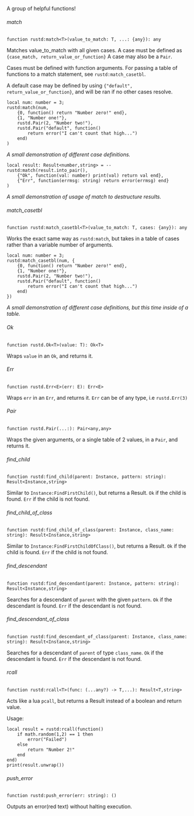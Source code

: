 A group of helpful functions!
###### match
```luau
function rustd:match<T>(value_to_match: T, ...: {any}): any
```
Matches value_to_match with all given cases.
A case must be defined as `{case_match, return_value_or_function}`
A case may also be a `Pair`.

Cases must be defined with function arguments. For passing a table of functions to a match statement, see `rustd:match_casetbl`.

A default case may be defined by using `{"default", return_value_or_function}`, and will be ran if no other cases resolve.


```luau
local num: number = 3;
rustd:match(num, 
	{0, function() return "Number zero!" end},
	{1, "Number one!"},
	rustd.Pair(2, "Number two!"),
	rustd.Pair("default", function() 
		return error("I can't count that high...") 
	end)
)
```
*A small demonstration of different case definitions.*

```luau
local result: Result<number,string> = -- 
rustd:match(result.into_pair(),
	{"Ok", function(val: number) print(val) return val end},
	{"Err", function(errmsg: string) return error(errmsg) end}
)
```
*A small demonstration of usage of match to destructure results.*

###### match_casetbl
```luau
function rustd:match_casetbl<T>(value_to_match: T, cases: {any}): any
```
Works the exact same way as `rustd:match`, but takes in a table of cases rather than a variable number of arguments.


```luau
local num: number = 3;
rustd:match_casetbl(num, {
	{0, function() return "Number zero!" end},
	{1, "Number one!"},
	rustd.Pair(2, "Number two!"),
	rustd.Pair("default", function() 
		return error("I can't count that high...") 
	end)
})
```
*A small demonstration of different case definitions, but this time inside of a table.*

###### Ok
```luau
function rustd.Ok<T>(value: T): Ok<T>
```
Wraps `value` in an `Ok`, and returns it.

###### Err
```luau
function rustd.Err<E>(err: E): Err<E>
```
Wraps `err` in an `Err`, and returns it.
`Err` can be of any type, i.e `rustd.Err(3)`

###### Pair
```luau
function rustd.Pair(...:): Pair<any,any>
```
Wraps the given arguments, or a single table of 2 values, in a `Pair`, and returns it.

###### find_child
```luau
function rustd:find_child(parent: Instance, pattern: string): Result<Instance,string>
```
Similar to `Instance:FindFirstChild()`, but returns a Result.
`Ok` if the child is found.
`Err` if the child is not found.

###### find_child_of_class
```luau
function rustd:find_child_of_class(parent: Instance, class_name: string): Result<Instance,string>
```
Similar to `Instance:FindFirstChildOfClass()`, but returns a Result.
`Ok` if the child is found.
`Err` if the child is not found.

###### find_descendant
```luau
function rustd:find_descendant(parent: Instance, pattern: string): Result<Instance,string>
```
Searches for a descendant of `parent` with the given `pattern`.
`Ok` if the descendant is found.
`Err` if the descendant is not found.

###### find_descendant_of_class
```luau
function rustd:find_descendant_of_class(parent: Instance, class_name: string): Result<Instance,string>
```
Searches for a descendant of `parent` of type `class_name`.
`Ok` if the descendant is found.
`Err` if the descendant is not found.

###### rcall
```luau
function rustd:rcall<T>(func: (...any?) -> T,...): Result<T,string>
```
Acts like a lua `pcall`, but returns a Result instead of a boolean and return value.

Usage:
```luau
local result = rustd:rcall(function() 
	if math.random(1,2) == 1 then
		error("Failed")
	else
		return "Number 2!"
	end
end)
print(result.unwrap())
```

###### push_error
```luau
function rustd:push_error(err: string): ()
```
Outputs an error(red text) without halting execution.
